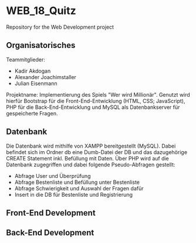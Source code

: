 # WEB_18_Quitz
Repository for the Web Development project

## Organisatorisches

Teammitglieder:
- Kadir Akdogan
- Alexander Joachimstaller
- Julian Eisenmann

Projektname:
Implementierung des Spiels "Wer wird Millionär". Genutzt wird hierfür Bootstrap für die Front-End-Entwicklung (HTML, CSS; JavaScript),  PHP für die Back-End-Entwicklung und MySQL als Datenbankserver für gespeicherte Fragen.

## Datenbank
Die Datenbank wird mithilfe von XAMPP bereitgestellt (MySQL). Dabei befindet sich im Ordner db eine Dumb-Datei der DB und das dazugehörige CREATE Statement inkl. Befüllung mit Daten. Über PHP wird auf die Datenbank zugegriffen und dabei folgende Pseudo-Abfragen gestellt:

- Abfrage User und Überprüfung
- Abfrage Bestenliste und Befüllung unter Bestenliste
- Abfrage Schwierigkeit und Auswahl der Fragen dafür
- Insert in die DB für Bestenliste und Registrierung

## Front-End Development


## Back-End Development

